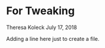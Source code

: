 For Tweaking
================
Theresa Koleck
July 17, 2018

Adding a line here just to create a file.
